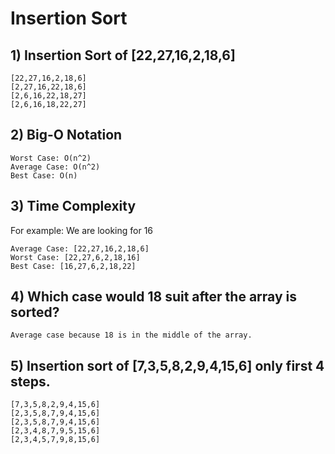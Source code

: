 # Insertion Sort

## 1) Insertion Sort of   [22,27,16,2,18,6]

```
[22,27,16,2,18,6]
[2,27,16,22,18,6]
[2,6,16,22,18,27]
[2,6,16,18,22,27]
```

## 2) Big-O Notation

```
Worst Case: O(n^2)
Average Case: O(n^2)
Best Case: O(n)
```

## 3) Time Complexity

For example: We are looking for 16

```
Average Case: [22,27,16,2,18,6]
Worst Case: [22,27,6,2,18,16]
Best Case: [16,27,6,2,18,22]
```

## 4) Which case would 18 suit after the array is sorted?

```
Average case because 18 is in the middle of the array.
```

## 5) Insertion sort of [7,3,5,8,2,9,4,15,6] only first 4 steps.

```
[7,3,5,8,2,9,4,15,6]
[2,3,5,8,7,9,4,15,6]
[2,3,5,8,7,9,4,15,6]
[2,3,4,8,7,9,5,15,6]
[2,3,4,5,7,9,8,15,6]
```


